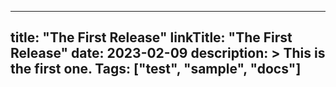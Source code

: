 
---
title: "The First Release"
linkTitle: "The First Release"
date: 2023-02-09
description: >
  This is the first one.
Tags: ["test", "sample", "docs"]
---
